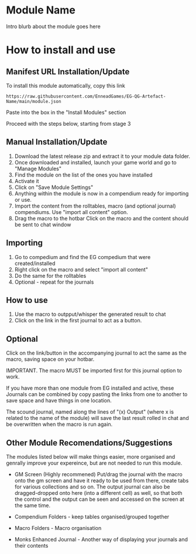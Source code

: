 # Module Name

Intro blurb about the module goes here

# How to install and use

## Manifest URL Installation/Update

To install this module automatically, copy this link 

`https://raw.githubusercontent.com/EnneadGames/EG-QG-Artefact-Name/main/module.json`

Paste into the box in the "Install Modules" section

Proceed with the steps below, starting from stage 3


## Manual Installation/Update

1. Download the latest release zip and extract it to your module data folder. 
2. Once downloaded and installed, launch your game world and go to "Manage Modules"
3. Find the module on the list of the ones you have installed
4. Activate it
5. Click on "Save Module Settings"
6. Anything within the module is now in a compendium ready for importing or use.
7. Import the content from the rolltables, macro (and optional journal) compendiums. Use "import all content" option.
8. Drag the macro to the hotbar Click on the macro and the content should be sent to chat window

## Importing
1. Go to compedium and find the EG compedium that were created/installed
2. Right click on the macro and select "import all content"
3. Do the same for the rolltables
4. Optional - repeat for the journals

## How to use
1. Use the macro to outpput/whisper the generated result to chat
2. Click on the link in the first journal to act as a button. 


## Optional
Click on the link/button in the accompanying journal to act the same as the macro, saving space on your hotbar. 

IMPORTANT. The macro MUST be imported first for this journal option to work.

If you have more than one module from EG installed and active, these Journals can be combined by copy pasting the links from one to another to save space and have things in one location.

The scound journal, named along the lines of "(x) Output" (where x is related to the name of the module) will save the last result rolled in chat and be overwritten when the macro is run again. 


## Other Module Recomendations/Suggestions

The modules listed below will make things easier, more organised and genrally improve your expereince, but are not needed to run this module.

- GM Screen (Highly recommened) 
Put/drag the journal with the macro onto the gm screen and have it ready to be used from there, create tabs for various collections and so on. The output journal can also be dragged-dropped onto here (into a different cell) as well, so that both the control and the output can be seen and accessed on the screen at the same time.

- Compendium Folders - keep tables organised/grouped together
- Macro Folders - Macro organisation
- Monks Enhanced Journal - Another way of displaying your journals and their contents
